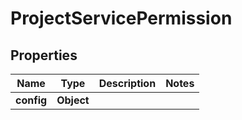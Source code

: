 

# ProjectServicePermission


## Properties

| Name | Type | Description | Notes |
|------------ | ------------- | ------------- | -------------|
|**config** | **Object** |  |  |



